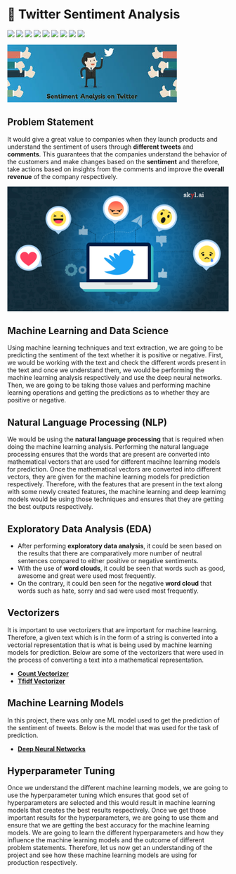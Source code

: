 # 👹 Twitter Sentiment Analysis 

[![](https://img.shields.io/badge/Python-FFD43B?style=for-the-badge&logo=python&logoColor=darkgreen)](https://www.python.org)  [![](https://img.shields.io/badge/TensorFlow-FF6F00?style=for-the-badge&logo=TensorFlow&logoColor=white)](https://www.tensorflow.org) [![](https://img.shields.io/badge/scikit_learn-F7931E?style=for-the-badge&logo=scikit-learn&logoColor=white)](https://scikit-learn.org/stable/) [![](https://img.shields.io/badge/SciPy-654FF0?style=for-the-badge&logo=SciPy&logoColor=white)](https://www.scipy.org) [![](https://img.shields.io/badge/Numpy-777BB4?style=for-the-badge&logo=numpy&logoColor=white)](https://numpy.org) [![](https://img.shields.io/badge/Pandas-2C2D72?style=for-the-badge&logo=pandas&logoColor=white)](https://pandas.pydata.org)  [![](https://img.shields.io/badge/Plotly-239120?style=for-the-badge&logo=plotly&logoColor=white)](https://plotly.com) [![](https://img.shields.io/badge/Keras-D00000?style=for-the-badge&logo=Keras&logoColor=white)](https://keras.io) [![](https://img.shields.io/badge/conda-342B029.svg?&style=for-the-badge&logo=anaconda&logoColor=white)](https://www.anaconda.com)

![images](images.jpg) 

## Problem Statement

It would give a great value to companies when they launch products and understand the sentiment of users through __different tweets__ and __comments__. This guarantees that the companies understand the behavior of the customers and make changes based on the __sentiment__ and therefore, take actions based on insights from the comments and improve the __overall revenue__ of the company respectively. 


![images](Twitter-sentiment-analysis-1.jpg)

## Machine Learning and Data Science

Using machine learning techniques and text extraction, we are going to be predicting the sentiment of the text whether it is positive or negative. First, we would be working with the text and check the different words present in the text and once we understand them, we would be performing the machine learning analysis respectively and use the deep neural networks. Then, we are going to be taking those values and performing machine learning operations and getting the predictions as to whether they are positive or negative. 

## Natural Language Processing (NLP)
We would be using the __natural language processing__ that is required when doing the machine learning analysis. Performing the natural language processing ensures that the words that are present are converted into mathematical vectors that are used for different macihne learning models for prediction. Once the mathematical vectors are converted into different vectors, they are given for the machine learning models for prediction respectively. Therefore, with the features that are present in the text along with some newly created features, the machine learning and deep learnimg models would be using those techniques and ensures that they are getting the best outputs respectively. 

## Exploratory Data Analysis (EDA)

* After performing __exploratory data analysis__, it could be seen based on the results that there are comparatively more number of neutral sentences compared to either positive or negative sentiments. 
* With the use of __word clouds__, it could be seen that words such as good, awesome and great were used most frequently.
* On the contrary, it could ben seen for the negative __word cloud__ that words such as hate, sorry and sad were used most frequently. 

## Vectorizers 

It is important to use vectorizers that are important for machine learning. Therefore, a given text which is in the form of a string is converted into a vectorial representation that is what is being used by machine learning models for prediction. Below are some of the vectorizers that were used in the process of converting a text into a mathematical representation. 

* [__Count Vectorizer__](https://scikit-learn.org/stable/modules/generated/sklearn.feature_extraction.text.CountVectorizer.html)
* [__Tfidf Vectorizer__](https://scikit-learn.org/stable/modules/generated/sklearn.feature_extraction.text.TfidfVectorizer.html)

## Machine Learning Models

In this project, there was only one ML model used to get the prediction of the sentiment of tweets. Below is the model that was used for the task of prediction.

* [__Deep Neural Networks__](https://www.tensorflow.org/api_docs/python/tf/keras/Model)


## Hyperparameter Tuning 

Once we understand the different machine learning models, we are going to use the hyperparameter tuning which ensures that good set of hyperparameters are selected and this would result in machine learning models that creates the best results respectively. Once we get those important results for the hyperparameters, we are going to use them and ensure that we are getting the best accuracy for the machine learning models. We are going to learn the different hyperparameters and how they influence the machine learning models and the outcome of different problem statements. Therefore, let us now get an understanding of the project and see how these machine learning models are using for production respectively. 
